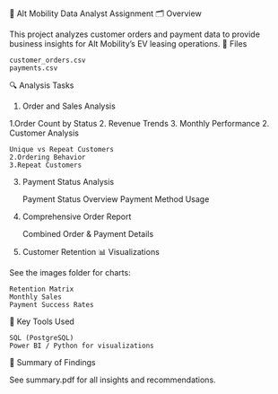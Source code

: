 🚗 Alt Mobility Data Analyst Assignment
🗂 Overview

This project analyzes customer orders and payment data to provide business insights for Alt Mobility’s EV leasing operations.
📁 Files

    customer_orders.csv
    payments.csv

🔍 Analysis Tasks
1. Order and Sales Analysis

1.Order Count by Status
2. Revenue Trends
3. Monthly Performance
2. Customer Analysis

    Unique vs Repeat Customers
    2.Ordering Behavior
    3.Repeat Customers

3. Payment Status Analysis

    Payment Status Overview
    Payment Method Usage

4. Comprehensive Order Report

    Combined Order & Payment Details

5. Customer Retention
📊 Visualizations

See the images folder for charts:

    Retention Matrix
    Monthly Sales
    Payment Success Rates

🧠 Key Tools Used

    SQL (PostgreSQL)
    Power BI / Python for visualizations

📝 Summary of Findings

See summary.pdf for all insights and recommendations.
